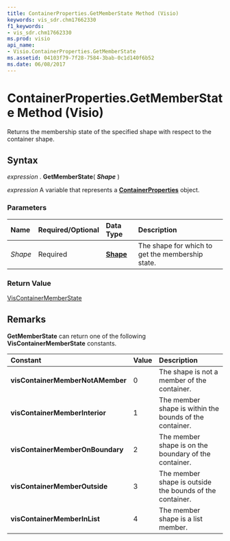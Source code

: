 ```yaml
---
title: ContainerProperties.GetMemberState Method (Visio)
keywords: vis_sdr.chm17662330
f1_keywords:
- vis_sdr.chm17662330
ms.prod: visio
api_name:
- Visio.ContainerProperties.GetMemberState
ms.assetid: 04103f79-7f28-7584-3bab-0c1d140f6b52
ms.date: 06/08/2017
---
```



# ContainerProperties.GetMemberState Method (Visio)

Returns the membership state of the specified shape with respect to the container shape.


## Syntax

 _expression_ . **GetMemberState**( **_Shape_** )

 _expression_ A variable that represents a **[ContainerProperties](Visio.ContainerProperties.md)** object.


### Parameters



|**Name**|**Required/Optional**|**Data Type**|**Description**|
|:-----|:-----|:-----|:-----|
| _Shape_|Required| **[Shape](Visio.Shape.md)**|The shape for which to get the membership state.|

### Return Value

[VisContainerMemberState](Visio.VisContainerMemberState.md)


## Remarks

 **GetMemberState** can return one of the following **VisContainerMemberState** constants.



|**Constant**|**Value**|**Description**|
|:-----|:-----|:-----|
| **visContainerMemberNotAMember**|0|The shape is not a member of the container.|
| **visContainerMemberInterior**|1|The member shape is within the bounds of the container.|
| **visContainerMemberOnBoundary**|2|The member shape is on the boundary of the container.|
| **visContainerMemberOutside**|3|The member shape is outside the bounds of the container.|
| **visContainerMemberInList**|4|The member shape is a list member.|

